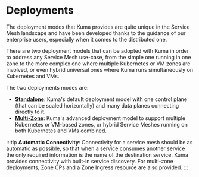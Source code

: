 # Deployments

The deployment modes that Kuma provides are quite unique in the Service Mesh landscape and have been developed thanks to the guidance of our enterprise users, especially when it comes to the distributed one.

There are two deployment models that can be adopted with Kuma in order to address any Service Mesh use-case, from the simple one running in one zone to the more complex one where multiple Kubernetes or VM zones are involved, or even hybrid universal ones where Kuma runs simultaneously on Kubernetes and VMs.

The two deployments modes are:

* [**Standalone**](/docs/1.2.2/deployments/stand-alone): Kuma's default deployment model with one control plane (that can be scaled horizontally) and many data planes connecting directly to it.
* [**Multi-Zone**](/docs/1.2.2/deployments/multi-zone): Kuma's advanced deployment model to support multiple Kubernetes or VM-based zones, or hybrid Service Meshes running on both Kubernetes and VMs combined.

:::tip
**Automatic Connectivity**: Connectivity for a service mesh should be as automatic as possible, so that when a service consumes another service the only required information is the name of the destination service. Kuma provides connectivity with built-in service discovery. For multi-zone deployments, Zone CPs and a Zone Ingress resource are also provided.
:::
